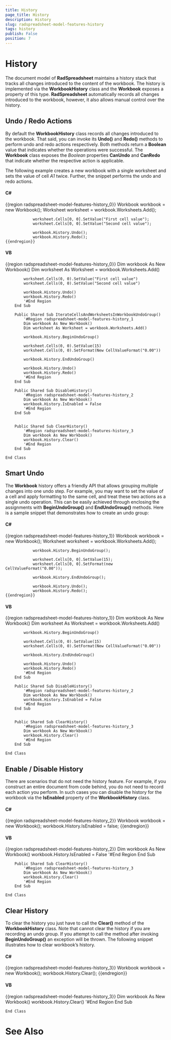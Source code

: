 ```yaml
---
title: History
page_title: History
description: History
slug: radspreadsheet-model-features-history
tags: history
publish: False
position: 7
---
```


# History



The document model of __RadSpreadsheet__ maintains a history stack that tracks all changes introduced to the content of the workbook.
        The history is implemented via the __WorkbookHistory__ class and the __Workbook__ exposes a property of this
        type. __RadSpreadsheet__ automatically records all changes introduced to the workbook, however, it also allows manual control over
        the history.
      

## Undo / Redo Actions

By default the __WorkbookHistory__ class records all changes introduced to the workbook. That said, you can invoke its
          __Undo()__ and __Redo()__ methods to perform undo and redo actions respectively. Both methods return a
          __Boolean__ value that indicates whether the operations were successful. The __Workbook__ class exposes the
          *Boolean* properties __CanUndo__ and __CanRedo__ that indicate whether the
          respective action is applicable.
        

The following example creates a new workbook with a single worksheet and sets the value of cell
          *A1* twice. Further, the snippet performs the undo and redo actions.
        

#### __C#__

{{region radspreadsheet-model-features-history_0}}
	            Workbook workbook = new Workbook();
	            Worksheet worksheet = workbook.Worksheets.Add();
	
	            worksheet.Cells[0, 0].SetValue("First cell value");
	            worksheet.Cells[0, 0].SetValue("Second cell value");
	
	            workbook.History.Undo();
	            workbook.History.Redo();
	{{endregion}}



#### __VB__

{{region radspreadsheet-model-features-history_0}}
	        Dim workbook As New Workbook()
	        Dim worksheet As Worksheet = workbook.Worksheets.Add()
	
	        worksheet.Cells(0, 0).SetValue("First cell value")
	        worksheet.Cells(0, 0).SetValue("Second cell value")
	
	        workbook.History.Undo()
	        workbook.History.Redo()
	        '#End Region
	    End Sub
	
	    Public Shared Sub IterateCellsAndWorksheetsInWorkbookUndoGroup()
	        '#Region radspreadsheet-model-features-history_1
	        Dim workbook As New Workbook()
	        Dim worksheet As Worksheet = workbook.Worksheets.Add()
	
	        workbook.History.BeginUndoGroup()
	
	        worksheet.Cells(0, 0).SetValue(15)
	        worksheet.Cells(0, 0).SetFormat(New CellValueFormat("0.00"))
	
	        workbook.History.EndUndoGroup()
	
	        workbook.History.Undo()
	        workbook.History.Redo()
	        '#End Region
	    End Sub
	
	    Public Shared Sub DisableHistory()
	        '#Region radspreadsheet-model-features-history_2
	        Dim workbook As New Workbook()
	        workbook.History.IsEnabled = False
	        '#End Region
	    End Sub
	
	
	    Public Shared Sub ClearHistory()
	        '#Region radspreadsheet-model-features-history_3
	        Dim workbook As New Workbook()
	        workbook.History.Clear()
	        '#End Region
	    End Sub
	
	End Class



## Smart Undo

The __Workbook__ history offers a friendly API that allows grouping multiple changes into one undo step. For example, 
          you may want to set the value of a cell and apply formatting to the same cell, and treat these two actions as a single undo operation. This 
          can be easily achieved through enclosing the assignments with __BeginUndoGroup()__ and __EndUndoGroup()__ 
          methods. Here is a sample snippet that demonstrates how to create an undo group:
        

#### __C#__

{{region radspreadsheet-model-features-history_1}}
	            Workbook workbook = new Workbook();
	            Worksheet worksheet = workbook.Worksheets.Add();
	
	            workbook.History.BeginUndoGroup();
	
	            worksheet.Cells[0, 0].SetValue(15);
	            worksheet.Cells[0, 0].SetFormat(new CellValueFormat("0.00"));
	
	            workbook.History.EndUndoGroup();
	
	            workbook.History.Undo();
	            workbook.History.Redo();
	{{endregion}}



#### __VB__

{{region radspreadsheet-model-features-history_1}}
	        Dim workbook As New Workbook()
	        Dim worksheet As Worksheet = workbook.Worksheets.Add()
	
	        workbook.History.BeginUndoGroup()
	
	        worksheet.Cells(0, 0).SetValue(15)
	        worksheet.Cells(0, 0).SetFormat(New CellValueFormat("0.00"))
	
	        workbook.History.EndUndoGroup()
	
	        workbook.History.Undo()
	        workbook.History.Redo()
	        '#End Region
	    End Sub
	
	    Public Shared Sub DisableHistory()
	        '#Region radspreadsheet-model-features-history_2
	        Dim workbook As New Workbook()
	        workbook.History.IsEnabled = False
	        '#End Region
	    End Sub
	
	
	    Public Shared Sub ClearHistory()
	        '#Region radspreadsheet-model-features-history_3
	        Dim workbook As New Workbook()
	        workbook.History.Clear()
	        '#End Region
	    End Sub
	
	End Class



## Enable / Disable History

There are scenarios that do not need the history feature. For example, if you construct an entire document from code behind, you do not need 
          to record each action you perform. In such cases you can disable the history for the workbook via the __IsEnabled__ 
          property of the __WorkbookHistory__ class.
        

#### __C#__

{{region radspreadsheet-model-features-history_2}}
	            Workbook workbook = new Workbook();
	            workbook.History.IsEnabled = false;
	{{endregion}}



#### __VB__

{{region radspreadsheet-model-features-history_2}}
	        Dim workbook As New Workbook()
	        workbook.History.IsEnabled = False
	        '#End Region
	    End Sub
	
	
	    Public Shared Sub ClearHistory()
	        '#Region radspreadsheet-model-features-history_3
	        Dim workbook As New Workbook()
	        workbook.History.Clear()
	        '#End Region
	    End Sub
	
	End Class



## Clear History

To clear the history you just have to call the __Clear()__ method of the __WorkbookHistory__ class. Note that 
          cannot clear the history if you are recording an undo group. If you attempt to call the method after invoking __BeginUndoGroup()__ 
          an exception will be thrown. The following snippet illustrates how to clear workbook’s history.
        

#### __C#__

{{region radspreadsheet-model-features-history_3}}
	            Workbook workbook = new Workbook();
	            workbook.History.Clear();
	{{endregion}}



#### __VB__

{{region radspreadsheet-model-features-history_3}}
	        Dim workbook As New Workbook()
	        workbook.History.Clear()
	        '#End Region
	    End Sub
	
	End Class



# See Also
